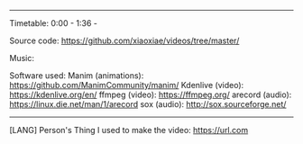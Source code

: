 <what the video is about>

------------------

Timetable:
0:00 - <something>
1:36 - <something else>

Source code:
https://github.com/xiaoxiae/videos/tree/master/<name-of-folder>

Music:
<credit the music used>

Software used:
Manim (animations): https://github.com/ManimCommunity/manim/
Kdenlive (video): https://kdenlive.org/en/
ffmpeg (video): https://ffmpeg.org/
arecord (audio): https://linux.die.net/man/1/arecord
sox (audio): http://sox.sourceforge.net/

------------------

[LANG] Person's Thing I used to make the video:
https://url.com
